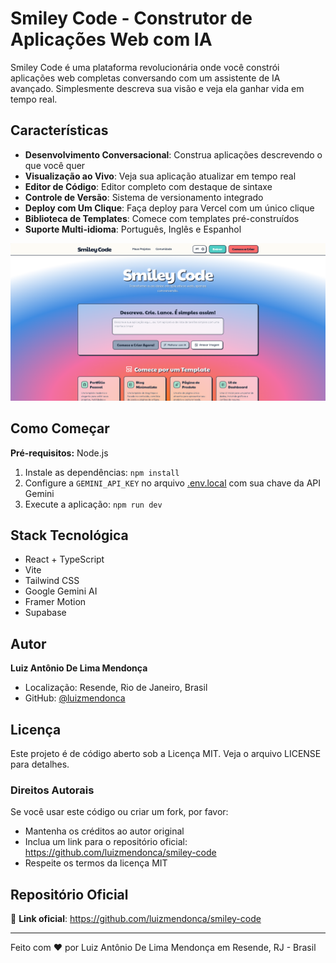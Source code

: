 # Smiley Code - Construtor de Aplicações Web com IA

Smiley Code é uma plataforma revolucionária onde você constrói aplicações web completas conversando com um assistente de IA avançado. Simplesmente descreva sua visão e veja ela ganhar vida em tempo real.

## Características

- **Desenvolvimento Conversacional**: Construa aplicações descrevendo o que você quer
- **Visualização ao Vivo**: Veja sua aplicação atualizar em tempo real
- **Editor de Código**: Editor completo com destaque de sintaxe
- **Controle de Versão**: Sistema de versionamento integrado
- **Deploy com Um Clique**: Faça deploy para Vercel com um único clique
- **Biblioteca de Templates**: Comece com templates pré-construídos
- **Suporte Multi-idioma**: Português, Inglês e Espanhol

![Smiley Code Interface](./public/smiley-code.png)

## Como Começar

**Pré-requisitos:** Node.js

1. Instale as dependências:
   `npm install`
2. Configure a `GEMINI_API_KEY` no arquivo [.env.local](.env.local) com sua chave da API Gemini
3. Execute a aplicação:
   `npm run dev`

## Stack Tecnológica

- React + TypeScript
- Vite
- Tailwind CSS
- Google Gemini AI
- Framer Motion
- Supabase

## Autor

**Luiz Antônio De Lima Mendonça**
- Localização: Resende, Rio de Janeiro, Brasil
- GitHub: [@luizmendonca](https://github.com/luizmendonca)

## Licença

Este projeto é de código aberto sob a Licença MIT. Veja o arquivo LICENSE para detalhes.

### Direitos Autorais

Se você usar este código ou criar um fork, por favor:
- Mantenha os créditos ao autor original
- Inclua um link para o repositório oficial: https://github.com/luizmendonca/smiley-code
- Respeite os termos da licença MIT

## Repositório Oficial

🔗 **Link oficial**: https://github.com/luizmendonca/smiley-code

---

Feito com ❤️ por Luiz Antônio De Lima Mendonça em Resende, RJ - Brasil
